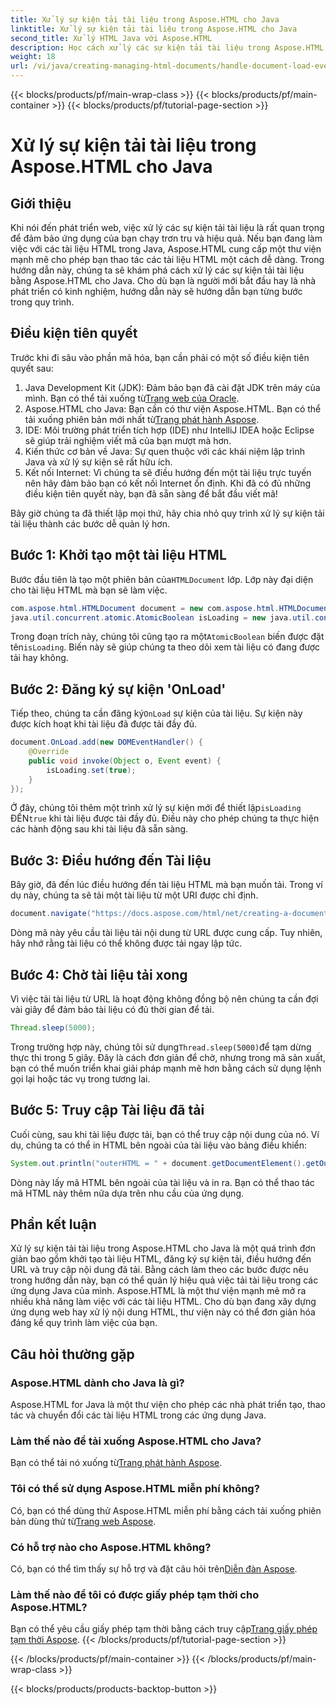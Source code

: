 ```yaml
---
title: Xử lý sự kiện tải tài liệu trong Aspose.HTML cho Java
linktitle: Xử lý sự kiện tải tài liệu trong Aspose.HTML cho Java
second_title: Xử lý HTML Java với Aspose.HTML
description: Học cách xử lý các sự kiện tải tài liệu trong Aspose.HTML cho Java với hướng dẫn từng bước này. Nâng cao ứng dụng web của bạn.
weight: 18
url: /vi/java/creating-managing-html-documents/handle-document-load-events/
---
```


{{< blocks/products/pf/main-wrap-class >}}
{{< blocks/products/pf/main-container >}}
{{< blocks/products/pf/tutorial-page-section >}}

# Xử lý sự kiện tải tài liệu trong Aspose.HTML cho Java

## Giới thiệu
Khi nói đến phát triển web, việc xử lý các sự kiện tải tài liệu là rất quan trọng để đảm bảo ứng dụng của bạn chạy trơn tru và hiệu quả. Nếu bạn đang làm việc với các tài liệu HTML trong Java, Aspose.HTML cung cấp một thư viện mạnh mẽ cho phép bạn thao tác các tài liệu HTML một cách dễ dàng. Trong hướng dẫn này, chúng ta sẽ khám phá cách xử lý các sự kiện tải tài liệu bằng Aspose.HTML cho Java. Cho dù bạn là người mới bắt đầu hay là nhà phát triển có kinh nghiệm, hướng dẫn này sẽ hướng dẫn bạn từng bước trong quy trình.
## Điều kiện tiên quyết
Trước khi đi sâu vào phần mã hóa, bạn cần phải có một số điều kiện tiên quyết sau:
1.  Java Development Kit (JDK): Đảm bảo bạn đã cài đặt JDK trên máy của mình. Bạn có thể tải xuống từ[Trang web của Oracle](https://www.oracle.com/java/technologies/javase-jdk11-downloads.html).
2. Aspose.HTML cho Java: Bạn cần có thư viện Aspose.HTML. Bạn có thể tải xuống phiên bản mới nhất từ[Trang phát hành Aspose](https://releases.aspose.com/html/java/).
3. IDE: Môi trường phát triển tích hợp (IDE) như IntelliJ IDEA hoặc Eclipse sẽ giúp trải nghiệm viết mã của bạn mượt mà hơn.
4. Kiến thức cơ bản về Java: Sự quen thuộc với các khái niệm lập trình Java và xử lý sự kiện sẽ rất hữu ích.
5. Kết nối Internet: Vì chúng ta sẽ điều hướng đến một tài liệu trực tuyến nên hãy đảm bảo bạn có kết nối Internet ổn định.
Khi đã có đủ những điều kiện tiên quyết này, bạn đã sẵn sàng để bắt đầu viết mã!

Bây giờ chúng ta đã thiết lập mọi thứ, hãy chia nhỏ quy trình xử lý sự kiện tải tài liệu thành các bước dễ quản lý hơn.
## Bước 1: Khởi tạo một tài liệu HTML
 Bước đầu tiên là tạo một phiên bản của`HTMLDocument` lớp. Lớp này đại diện cho tài liệu HTML mà bạn sẽ làm việc.
```java
com.aspose.html.HTMLDocument document = new com.aspose.html.HTMLDocument();
java.util.concurrent.atomic.AtomicBoolean isLoading = new java.util.concurrent.atomic.AtomicBoolean(false);
```
 Trong đoạn trích này, chúng tôi cũng tạo ra một`AtomicBoolean` biến được đặt tên`isLoading`. Biến này sẽ giúp chúng ta theo dõi xem tài liệu có đang được tải hay không.
## Bước 2: Đăng ký sự kiện 'OnLoad'
Tiếp theo, chúng ta cần đăng ký`OnLoad` sự kiện của tài liệu. Sự kiện này được kích hoạt khi tài liệu đã được tải đầy đủ. 
```java
document.OnLoad.add(new DOMEventHandler() {
    @Override
    public void invoke(Object o, Event event) {
        isLoading.set(true);
    }
});
```
 Ở đây, chúng tôi thêm một trình xử lý sự kiện mới để thiết lập`isLoading` ĐẾN`true` khi tài liệu được tải đầy đủ. Điều này cho phép chúng ta thực hiện các hành động sau khi tài liệu đã sẵn sàng.
## Bước 3: Điều hướng đến Tài liệu
Bây giờ, đã đến lúc điều hướng đến tài liệu HTML mà bạn muốn tải. Trong ví dụ này, chúng ta sẽ tải một tài liệu từ một URI được chỉ định.
```java
document.navigate("https://docs.aspose.com/html/net/creating-a-document/document.html");
```
Dòng mã này yêu cầu tài liệu tải nội dung từ URL được cung cấp. Tuy nhiên, hãy nhớ rằng tài liệu có thể không được tải ngay lập tức.
## Bước 4: Chờ tài liệu tải xong
Vì việc tải tài liệu từ URL là hoạt động không đồng bộ nên chúng ta cần đợi vài giây để đảm bảo tài liệu có đủ thời gian để tải. 
```java
Thread.sleep(5000);
```
 Trong trường hợp này, chúng tôi sử dụng`Thread.sleep(5000)`để tạm dừng thực thi trong 5 giây. Đây là cách đơn giản để chờ, nhưng trong mã sản xuất, bạn có thể muốn triển khai giải pháp mạnh mẽ hơn bằng cách sử dụng lệnh gọi lại hoặc tác vụ trong tương lai.
## Bước 5: Truy cập Tài liệu đã tải
Cuối cùng, sau khi tài liệu được tải, bạn có thể truy cập nội dung của nó. Ví dụ, chúng ta có thể in HTML bên ngoài của tài liệu vào bảng điều khiển:
```java
System.out.println("outerHTML = " + document.getDocumentElement().getOuterHTML());
```
Dòng này lấy mã HTML bên ngoài của tài liệu và in ra. Bạn có thể thao tác mã HTML này thêm nữa dựa trên nhu cầu của ứng dụng.
## Phần kết luận
Xử lý sự kiện tải tài liệu trong Aspose.HTML cho Java là một quá trình đơn giản bao gồm khởi tạo tài liệu HTML, đăng ký sự kiện tải, điều hướng đến URL và truy cập nội dung đã tải. Bằng cách làm theo các bước được nêu trong hướng dẫn này, bạn có thể quản lý hiệu quả việc tải tài liệu trong các ứng dụng Java của mình.
Aspose.HTML là một thư viện mạnh mẽ mở ra nhiều khả năng làm việc với các tài liệu HTML. Cho dù bạn đang xây dựng ứng dụng web hay xử lý nội dung HTML, thư viện này có thể đơn giản hóa đáng kể quy trình làm việc của bạn.
## Câu hỏi thường gặp
### Aspose.HTML dành cho Java là gì?
Aspose.HTML for Java là một thư viện cho phép các nhà phát triển tạo, thao tác và chuyển đổi các tài liệu HTML trong các ứng dụng Java.
### Làm thế nào để tải xuống Aspose.HTML cho Java?
 Bạn có thể tải nó xuống từ[Trang phát hành Aspose](https://releases.aspose.com/html/java/).
### Tôi có thể sử dụng Aspose.HTML miễn phí không?
 Có, bạn có thể dùng thử Aspose.HTML miễn phí bằng cách tải xuống phiên bản dùng thử từ[Trang web Aspose](https://releases.aspose.com/).
### Có hỗ trợ nào cho Aspose.HTML không?
 Có, bạn có thể tìm thấy sự hỗ trợ và đặt câu hỏi trên[Diễn đàn Aspose](https://forum.aspose.com/c/html/29).
### Làm thế nào để tôi có được giấy phép tạm thời cho Aspose.HTML?
 Bạn có thể yêu cầu giấy phép tạm thời bằng cách truy cập[Trang giấy phép tạm thời Aspose](https://purchase.aspose.com/temporary-license/).
{{< /blocks/products/pf/tutorial-page-section >}}

{{< /blocks/products/pf/main-container >}}
{{< /blocks/products/pf/main-wrap-class >}}

{{< blocks/products/products-backtop-button >}}

